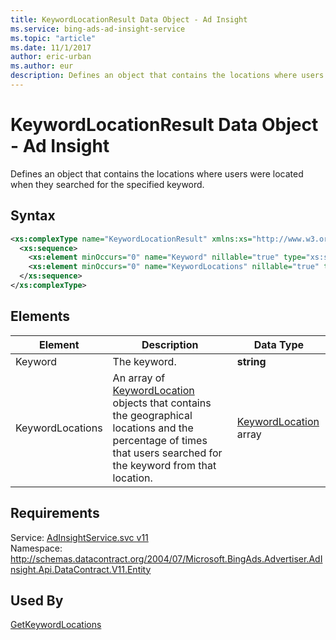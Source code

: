 ```yaml
---
title: KeywordLocationResult Data Object - Ad Insight
ms.service: bing-ads-ad-insight-service
ms.topic: "article"
ms.date: 11/1/2017
author: eric-urban
ms.author: eur
description: Defines an object that contains the locations where users were located when they searched for the specified keyword.
---
```

# KeywordLocationResult Data Object - Ad Insight
Defines an object that contains the locations where users were located when they searched for the specified keyword.

## Syntax
```xml
<xs:complexType name="KeywordLocationResult" xmlns:xs="http://www.w3.org/2001/XMLSchema">
  <xs:sequence>
    <xs:element minOccurs="0" name="Keyword" nillable="true" type="xs:string" />
    <xs:element minOccurs="0" name="KeywordLocations" nillable="true" type="tns:ArrayOfKeywordLocation" />
  </xs:sequence>
</xs:complexType>
```

## <a name="elements"></a>Elements

|Element|Description|Data Type|
|-----------|---------------|-------------|
|<a name="keyword"></a>Keyword|The keyword.|**string**|
|<a name="keywordlocations"></a>KeywordLocations|An array of [KeywordLocation](../ad-insight-service/keywordlocation.md) objects that contains the geographical locations and the percentage of times that users searched for the keyword from that location.|[KeywordLocation](keywordlocation.md) array|

## Requirements
Service: [AdInsightService.svc v11](https://adinsight.api.bingads.microsoft.com/Api/Advertiser/AdInsight/v11/AdInsightService.svc)  
Namespace: http://schemas.datacontract.org/2004/07/Microsoft.BingAds.Advertiser.AdInsight.Api.DataContract.V11.Entity  

## Used By
[GetKeywordLocations](getkeywordlocations.md)  
